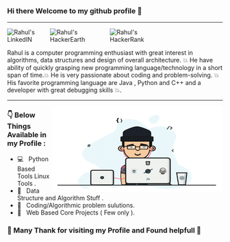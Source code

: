 ### Hi there Welcome to my github profile 👋

<hr>
<a href="https://www.linkedin.com/in/rnoulia/">
  <img align="left" alt="Rahul's LinkedIN" width="100px" src="https://img.shields.io/badge/linkedin-%230077B5.svg?style=for-the-badge&logo=linkedin&logoColor=white" />
</a>
<a href="https://www.hackerearth.com/@Noulia_G">
  <img align="left" alt="Rahul's HackerEarth" width="140px" src="https://img.shields.io/badge/HackerEarth-%232C3454.svg?style=for-the-badge&logo=HackerEarth&logoColor=Blue" /> 
 </a>
<a href="https://www.hackerrank.com/RNoulia">
  <img align="left" alt="Rahul's HackerRank" width="140px" src="https://img.shields.io/badge/HackerRank-%232C3454.svg?style=for-the-badge&logo=HackerRank&logoColor=Blue" /> 
</a> 
<br><br>
  
Rahul is a computer programming enthusiast with great interest in algorithms, data structures and design of overall architecture. 💥 He have ability of quickly grasping new programming language/technology in a short span of time.💥 He is very passionate about coding and problem-solving. 💥 His favorite programming language are Java , Python and C++ and a developer with great debugging skills 💥.
<hr>

<img align="right" alt="GIF" src="https://github.com/RahulNoulia/RahulNoulia/blob/main/code.gif" width="400" height="200" />


### 👇 Below Things Available in my Profile :

- 💻 &nbsp; Python Based Tools Linux Tools .
- 📝 &nbsp; Data Structure and Algorithm Stuff .
- 📝 &nbsp; Coding/Algorithmic problem sulutions.
- 📝 &nbsp; Web Based Core Projects ( Few only ).

### 💛 Many Thank for visiting my Profile and Found helpfull 🙏
<!--
**RahulNoulia/RahulNoulia** is a ✨ _special_ ✨ repository because its `README.md` (this file) appears on your GitHub profile.

Here are some ideas to get you started:

- 🔭 I’m currently working on ...
- 🌱 I’m currently learning ...
- 👯 I’m looking to collaborate on ...
- 🤔 I’m looking for help with ...
- 💬 Ask me about ...
- 📫 How to reach me: ...
- 😄 Pronouns: ...
- ⚡ Fun fact: ...
-->
